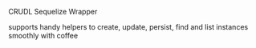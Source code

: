 CRUDL Sequelize Wrapper

supports handy helpers to create, update, persist, find and list instances smoothly with coffee
